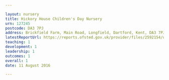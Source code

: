 ```yaml
---

layout: nursery
title: Hickory House Children's Day Nursery
urn: 127245
postcode: DA3 7PJ
address: Brickfield Farm, Main Road, Longfield, Dartford, Kent, DA3 7PJ
latestReportUrl: https://reports.ofsted.gov.uk/provider/files/2592154/urn/127245.pdf
teaching: 1
development: 1
leadership: 1
outcomes: 1
overall: 1
date: 11 August 2016

---
```

